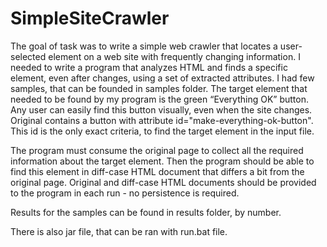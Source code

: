 # SimpleSiteCrawler

The goal of task was to write a simple web crawler that locates a user-selected element on a web site with frequently changing information.
I needed to write a program that analyzes HTML and finds a specific element, even after changes, using a set of extracted attributes.
I had few samples, that can be founded in samples folder. The target element that needed to be found by my program is the green 
“Everything OK” button. Any user can easily find this button visually, even when the site changes. Original contains a button with 
attribute id="make-everything-ok-button". This id is the only exact criteria, to find the target element in the input file.

The program must consume the original page to collect all the required information about the target element. Then the program should 
be able to find this element in diff-case HTML document that differs a bit from the original page. Original and diff-case HTML 
documents should be provided to the program in each run - no persistence is required.

Results for the samples can be found in results folder, by number.

There is also jar file, that can be ran with run.bat file.
